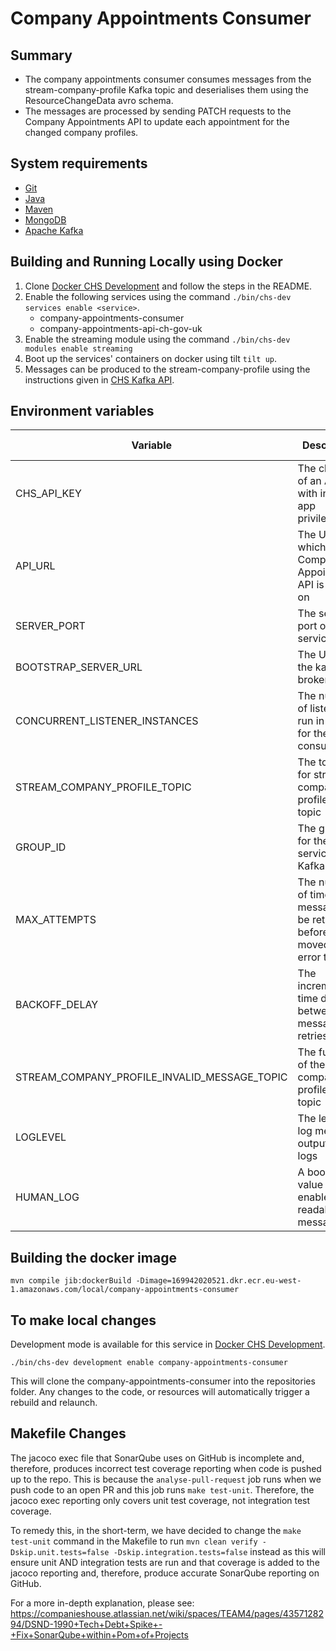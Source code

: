 # Company Appointments Consumer

## Summary

* The company appointments consumer consumes messages from the stream-company-profile Kafka topic and deserialises them 
using the ResourceChangeData avro schema.
* The messages are processed by sending PATCH requests to the Company Appointments API to update each appointment
for the changed company profiles.

## System requirements

* [Git](https://git-scm.com/downloads)
* [Java](http://www.oracle.com/technetwork/java/javase/downloads)
* [Maven](https://maven.apache.org/download.cgi)
* [MongoDB](https://www.mongodb.com/)
* [Apache Kafka](https://kafka.apache.org/)

## Building and Running Locally using Docker

1. Clone [Docker CHS Development](https://github.com/companieshouse/docker-chs-development) and follow the steps in the
   README.
2. Enable the following services using the command `./bin/chs-dev services enable <service>`.
   * company-appointments-consumer
   * company-appointments-api-ch-gov-uk
3. Enable the streaming module using the command `./bin/chs-dev modules enable streaming`
4. Boot up the services' containers on docker using tilt `tilt up`.
5. Messages can be produced to the stream-company-profile using the instructions given in 
[CHS Kafka API](https://github.com/companieshouse/chs-kafka-api).

## Environment variables

| Variable                                     | Description                                                                         | Example (from docker-chs-development)                        |
|----------------------------------------------|-------------------------------------------------------------------------------------|--------------------------------------------------------------|
| CHS_API_KEY                                  | The client ID of an API key with internal app privileges                            | abc123def456ghi789                                           |
| API_URL                                      | The URL which the Company Appointments API is hosted on                             | http://api.chs.local:4001                                    |
| SERVER_PORT                                  | The server port of this service                                                     | 9090                                                         |
| BOOTSTRAP_SERVER_URL                         | The URL to the kafka broker                                                         | kafka:9092                                                   |
| CONCURRENT_LISTENER_INSTANCES                | The number of listeners run in parallel for the consumer                            | 1                                                            |
| STREAM_COMPANY_PROFILE_TOPIC                 | The topic ID for stream company profile kafka topic                                 | stream-company-profile                                       |
| GROUP_ID                                     | The group ID for the services Kafka topics                                          | company-appointments-consumer                                |
| MAX_ATTEMPTS                                 | The number of times a message will be retried before being moved to the error topic | 5                                                            |
| BACKOFF_DELAY                                | The incremental time delay between message retries                                  | 100                                                          |
| STREAM_COMPANY_PROFILE_INVALID_MESSAGE_TOPIC | The full name of the stream company profile invalid topic                           | stream-company-profile-company-appointments-consumer-invalid |
| LOGLEVEL                                     | The level of log messages output to the logs                                        | debug                                                        |
| HUMAN_LOG                                    | A boolean value to enable more readable log messages                                | 1                                                            |

## Building the docker image

    mvn compile jib:dockerBuild -Dimage=169942020521.dkr.ecr.eu-west-1.amazonaws.com/local/company-appointments-consumer

## To make local changes

Development mode is available for this service
in [Docker CHS Development](https://github.com/companieshouse/docker-chs-development).

    ./bin/chs-dev development enable company-appointments-consumer

This will clone the company-appointments-consumer into the repositories folder. Any changes to the code, or resources will
automatically trigger a rebuild and relaunch.

## Makefile Changes
The jacoco exec file that SonarQube uses on GitHub is incomplete and, therefore, produces incorrect test coverage
reporting when code is pushed up to the repo. This is because the `analyse-pull-request` job runs when we push code to an open PR and this job runs `make test-unit`.
Therefore, the jacoco exec reporting only covers unit test coverage, not integration test coverage.

To remedy this, in the
short-term, we have decided to change the `make test-unit` command in the Makefile to run `mvn clean verify -Dskip.unit.tests=false -Dskip.integration.tests=false` instead as this
will ensure unit AND integration tests are run and that coverage is added to the jacoco reporting and, therefore, produce accurate SonarQube reporting on GitHub.

For a more in-depth explanation, please see: https://companieshouse.atlassian.net/wiki/spaces/TEAM4/pages/4357128294/DSND-1990+Tech+Debt+Spike+-+Fix+SonarQube+within+Pom+of+Projects


